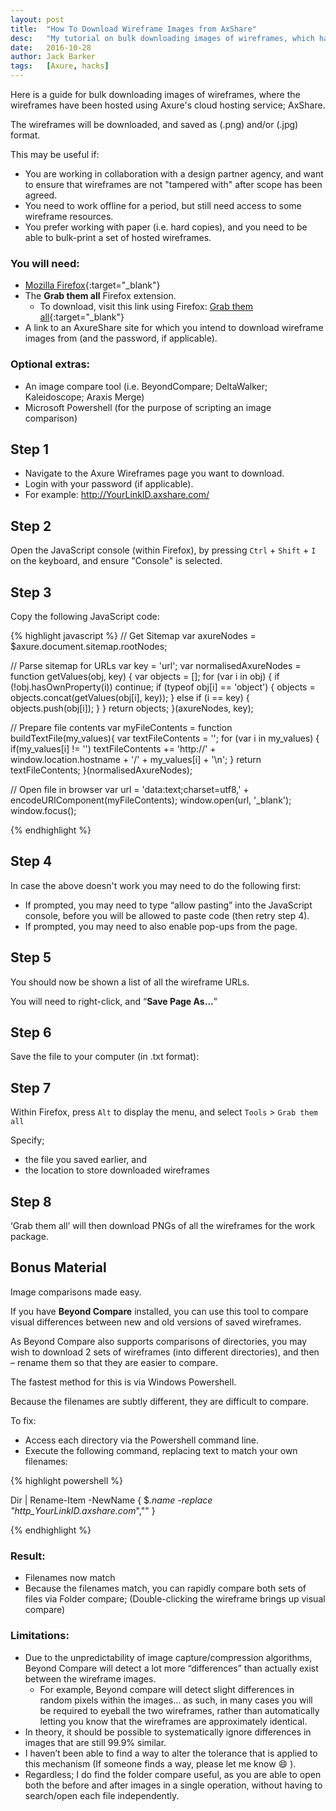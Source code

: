 ```yaml
---
layout: post
title:  "How To Download Wireframe Images from AxShare"
desc:   "My tutorial on bulk downloading images of wireframes, which have been hosted using Axure's AxShare cloud hosting service."
date:   2016-10-28
author: Jack Barker
tags:   [Axure, hacks]
---
```

Here is a guide for bulk downloading images of wireframes, where the wireframes have been hosted using Axure's
cloud hosting service; AxShare.

The wireframes will be downloaded, and saved as (.png) and/or (.jpg) format.

This may be useful if:

- You are working in collaboration with a design partner agency, and want to ensure that wireframes are not
  "tampered with" after scope has been agreed.
- You need to work offline for a period, but still need access to some wireframe resources.
- You prefer working with paper (i.e. hard copies), and you need to be able to bulk-print a set of hosted wireframes.

### You will need:

- [Mozilla Firefox](https://www.mozilla.org/firefox/products/){:target="_blank"}
- The **Grab them all** Firefox extension.
  - To download, visit this link using Firefox: [Grab them all](https://addons.mozilla.org/en-US/firefox/addon/grab-them-all/){:target="_blank"}
- A link to an AxureShare site for which you intend to download wireframe images from (and the password, if applicable).

### Optional extras:

- An image compare tool (i.e. BeyondCompare; DeltaWalker; Kaleidoscope; Araxis Merge)
- Microsoft Powershell (for the purpose of scripting an image comparison)

## Step 1

- Navigate to the Axure Wireframes page you want to download.
- Login with your password (if applicable).
- For example: http://YourLinkID.axshare.com/

## Step 2
Open the JavaScript console (within Firefox), by pressing `Ctrl` + `Shift` + `I` on the keyboard, and ensure "Console" is selected.

## Step 3
Copy the following JavaScript code:

{% highlight javascript %}
// Get Sitemap
var axureNodes = $axure.document.sitemap.rootNodes;

// Parse sitemap for URLs
var key = 'url';
var normalisedAxureNodes = function getValues(obj, key) {
    var objects = [];
    for (var i in obj) {
        if (!obj.hasOwnProperty(i)) continue;
        if (typeof obj[i] == 'object') {
            objects = objects.concat(getValues(obj[i], key));
        } else if (i == key) {
            objects.push(obj[i]);
        }
    }
    return objects;
}(axureNodes, key);

// Prepare file contents
var myFileContents = function buildTextFile(my_values){
    var textFileContents = '';
        for (var i in my_values) {
        if(my_values[i] != '')
            textFileContents += 'http://' + window.location.hostname + '/' + my_values[i] + '\n';
    }
    return textFileContents;
}(normalisedAxureNodes);

// Open file in browser
var url = 'data:text;charset=utf8,' + encodeURIComponent(myFileContents);
window.open(url, '_blank');
window.focus();

{% endhighlight %}

## Step 4
In case the above doesn't work you may need to do the following first:

- If prompted, you may need to type “allow pasting” into the JavaScript console, before you will be allowed to paste code (then retry step 4).
- If prompted, you may need to also enable pop-ups from the page.

## Step 5
You should now be shown a list of all the wireframe URLs.

You will need to right-click, and “**Save Page As…**”


## Step 6
Save the file to your computer (in .txt format):
 
## Step 7
Within Firefox, press `Alt` to display the menu, and select `Tools` > `Grab them all`
 
Specify;

- the file you saved earlier, and
- the location to store downloaded wireframes

## Step 8
‘Grab them all’ will then download PNGs of all the wireframes for the work package.
 

## Bonus Material

Image comparisons made easy.

If you have **Beyond Compare** installed, you can use this tool to compare visual differences between new and old versions of saved wireframes.

As Beyond Compare also supports comparisons of directories, you may wish to download 2 sets of wireframes (into different directories),
and then – rename them so that they are easier to compare.

The fastest method for this is via Windows Powershell.

Because the filenames are subtly different, they are difficult to compare.

To fix:

- Access each directory via the Powershell command line.
- Execute the following command, replacing text to match your own filenames:

{% highlight powershell %}

Dir | Rename-Item -NewName { $_.name -replace "http_YourLinkID.axshare.com_","" }

{% endhighlight %}

### Result:

- Filenames now match
- Because the filenames match, you can rapidly compare both sets of files via Folder compare; (Double-clicking the wireframe
  brings up visual compare)

### Limitations:

- Due to the unpredictability of image capture/compression algorithms, Beyond Compare will detect a lot more “differences”
than actually exist between the wireframe images.
  - For example, Beyond compare will detect slight differences in random pixels within the images… as such, in many cases
    you will be required to eyeball the two wireframes, rather than automatically letting you know that the wireframes are
    approximately identical.
- In theory, it should be possible to systematically ignore differences in images that are still 99.9% similar.
- I haven’t been able to find a way to alter the tolerance that is applied to this mechanism (If someone finds a way, please
  let me know :smile: ).
- Regardless; I do find the folder compare useful, as you are able to open both the before and after images in a single operation,
  without having to search/open each file independently.
